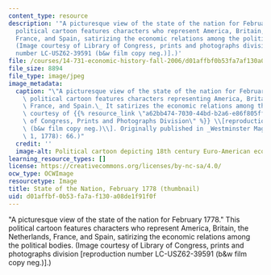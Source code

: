 ```yaml
---
content_type: resource
description: '"A picturesque view of the state of the nation for February 1778." This
  political cartoon features characters who represent America, Britain, the Netherlands,
  France, and Spain, satirizing the economic relations among the political bodies.
  (Image courtesy of Library of Congress, prints and photographs division [reproduction
  number LC-USZ62-39591 (b&w film copy neg.)].)'
file: /courses/14-731-economic-history-fall-2006/d01affbf0b53fa7af130a08de1f91f0f_14-731f06-th.jpg
file_size: 8894
file_type: image/jpeg
image_metadata:
  caption: "\"A picturesque view of the state of the nation for February 1778.\" This\
    \ political cartoon features characters representing America, Britain, the Netherlands,\
    \ France, and Spain.\_ It satirizes the economic relations among the states. (Image\
    \ courtesy of {{% resource_link \"a62bb474-7030-44bd-b2a6-e86f805ff40e\" \"Library\
    \ of Congress, Prints and Photographs Division\" %}} \\[reproduction number LC-USZ62-39591\
    \ (b&w film copy neg.)\\]. Originally published in _Westminster Magazine_ 6 (March\
    \ 1, 1778): 66.)"
  credit: ''
  image-alt: Political cartoon depicting 18th century Euro-American economic relations.
learning_resource_types: []
license: https://creativecommons.org/licenses/by-nc-sa/4.0/
ocw_type: OCWImage
resourcetype: Image
title: State of the Nation, February 1778 (thumbnail)
uid: d01affbf-0b53-fa7a-f130-a08de1f91f0f
---
```

"A picturesque view of the state of the nation for February 1778." This political cartoon features characters who represent America, Britain, the Netherlands, France, and Spain, satirizing the economic relations among the political bodies. (Image courtesy of Library of Congress, prints and photographs division [reproduction number LC-USZ62-39591 (b&w film copy neg.)].)